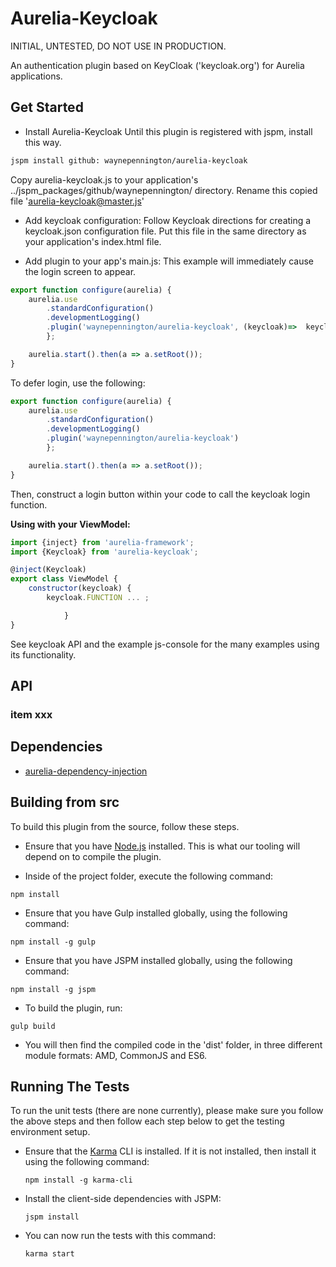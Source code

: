 # Aurelia-Keycloak

INITIAL, UNTESTED, DO NOT USE IN PRODUCTION. 

An authentication plugin based on KeyCloak ('keycloak.org') for Aurelia applications.

## Get Started

* Install Aurelia-Keycloak
Until this plugin is registered with jspm, install this way.
```bash
jspm install github: waynepennington/aurelia-keycloak
```
Copy aurelia-keycloak.js to your application's ../jspm_packages/github/waynepennington/ directory.
Rename this copied file 'aurelia-keycloak@master.js'

* Add keycloak configuration:
Follow Keycloak directions for creating a keycloak.json configuration file.  Put this file in the same directory as your application's index.html file.

* Add plugin to your app's main.js:
This example will immediately cause the login screen to appear.   
```javascript
export function configure(aurelia) {
    aurelia.use
        .standardConfiguration()
        .developmentLogging()
        .plugin('waynepennington/aurelia-keycloak', (keycloak)=>  keycloak.init({ onLoad: 'login-required' }))
        };

    aurelia.start().then(a => a.setRoot());
}
```

To defer login, use the following:
```javascript
export function configure(aurelia) {
    aurelia.use
        .standardConfiguration()
        .developmentLogging()
        .plugin('waynepennington/aurelia-keycloak')
        };

    aurelia.start().then(a => a.setRoot());
}
```
Then, construct a login button within your code to call the keycloak login function.

**Using with your ViewModel:**

```javascript
import {inject} from 'aurelia-framework';
import {Keycloak} from 'aurelia-keycloak';

@inject(Keycloak)
export class ViewModel {
    constructor(keycloak) {
        keycloak.FUNCTION ... ;

            }
}
```
See keycloak API and the example js-console for the many examples using its functionality.

## API


### item xxx


## Dependencies

* [aurelia-dependency-injection](https://github.com/aurelia/dependency-injection)


## Building from src

To build this plugin from the source, follow these steps.

* Ensure that you have [Node.js](http://nodejs.org) installed. This is what our tooling will depend on to compile the plugin.

* Inside of the project folder, execute the following command:

```shell
npm install
```

* Ensure that you have Gulp installed globally, using the following command:

```shell
npm install -g gulp
```

* Ensure that you have JSPM installed globally, using the following command:

```shell
npm install -g jspm
```

* To build the plugin, run:

```shell
gulp build
```

* You will then find the compiled code in the 'dist' folder, in three different module formats: AMD, CommonJS and ES6.

## Running The Tests

To run the unit tests (there are none currently), please make sure you follow the above steps and then follow each step below to get the testing environment setup.

* Ensure that the [Karma](http://karma-runner.github.io/) CLI is installed. If it is not installed, then install it using the following command:

  ```shell
  npm install -g karma-cli
  ```

* Install the client-side dependencies with JSPM:

  ```shell
  jspm install
  ```
* You can now run the tests with this command:

  ```shell
  karma start
  ```




[badge-npm-image]: https://img.shields.io/npm/v/aurelia-configuration.svg?style=flat-square
[badge-npm-ref]: https://www.npmjs.com/package/aurelia-configuration
[badge-gitter-image]: https://badges.gitter.im/Vheissu/Aurelia-Configuration.svg
[badge-gitter-ref]: https://gitter.im/Vheissu/Aurelia-Configuration?utm_source=badge&utm_medium=badge&utm_campaign=pr-badge&utm_content=badge

